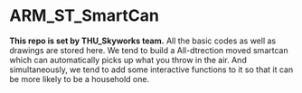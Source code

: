 # ARM_ST_SmartCan
**This repo is set by THU_Skyworks team.** All the basic codes as well as drawings are stored here. We tend to build 
a All-dtrection moved smartcan which can automatically picks up what you throw in the air. And simultaneously, we tend 
to add some interactive functions to it so that it can be more likely to be a household one.
